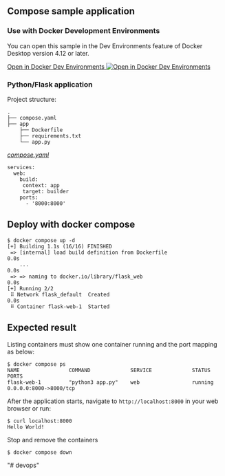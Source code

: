 ## Compose sample application

### Use with Docker Development Environments

You can open this sample in the Dev Environments feature of Docker Desktop version 4.12 or later.

[Open in Docker Dev Environments <img src="../open_in_new.svg" alt="Open in Docker Dev Environments" align="top"/>](https://open.docker.com/dashboard/dev-envs?url=https://github.com/docker/awesome-compose/tree/master/flask)

### Python/Flask application

Project structure:
```
.
├── compose.yaml
├── app
    ├── Dockerfile
    ├── requirements.txt
    └── app.py

```

[_compose.yaml_](compose.yaml)
```
services: 
  web: 
    build:
     context: app
     target: builder
    ports: 
      - '8000:8000'
```

## Deploy with docker compose

```
$ docker compose up -d
[+] Building 1.1s (16/16) FINISHED
 => [internal] load build definition from Dockerfile                                                                                                                                                                                       0.0s
    ...                                                                                                                                         0.0s
 => => naming to docker.io/library/flask_web                                                                                                                                                                                               0.0s
[+] Running 2/2
 ⠿ Network flask_default  Created                                                                                                                                                                                                          0.0s
 ⠿ Container flask-web-1  Started
```

## Expected result

Listing containers must show one container running and the port mapping as below:
```
$ docker compose ps
NAME                COMMAND             SERVICE             STATUS              PORTS
flask-web-1         "python3 app.py"    web                 running             0.0.0.0:8000->8000/tcp
```

After the application starts, navigate to `http://localhost:8000` in your web browser or run:
```
$ curl localhost:8000
Hello World!
```

Stop and remove the containers
```
$ docker compose down
```
"# devops" 
